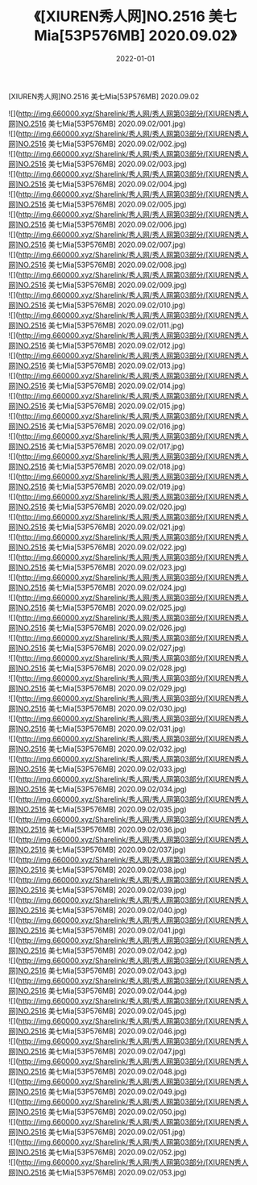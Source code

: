﻿---
layout: post
title:  《[XIUREN秀人网]NO.2516 美七Mia[53P576MB] 2020.09.02》
date:   2022-01-01
img: http://img.660000.xyz/Sharelink/秀人网/秀人网第03部分/[XIUREN秀人网]NO.2516 美七Mia[53P576MB] 2020.09.02/000.jpg
categories: [美女, 清纯, 唯美]
---

[XIUREN秀人网]NO.2516 美七Mia[53P576MB] 2020.09.02

 ![](http://img.660000.xyz/Sharelink/秀人网/秀人网第03部分/[XIUREN秀人网]NO.2516 美七Mia[53P576MB] 2020.09.02/001.jpg) <br>![](http://img.660000.xyz/Sharelink/秀人网/秀人网第03部分/[XIUREN秀人网]NO.2516 美七Mia[53P576MB] 2020.09.02/002.jpg) <br>![](http://img.660000.xyz/Sharelink/秀人网/秀人网第03部分/[XIUREN秀人网]NO.2516 美七Mia[53P576MB] 2020.09.02/003.jpg) <br>![](http://img.660000.xyz/Sharelink/秀人网/秀人网第03部分/[XIUREN秀人网]NO.2516 美七Mia[53P576MB] 2020.09.02/004.jpg) <br>![](http://img.660000.xyz/Sharelink/秀人网/秀人网第03部分/[XIUREN秀人网]NO.2516 美七Mia[53P576MB] 2020.09.02/005.jpg) <br>![](http://img.660000.xyz/Sharelink/秀人网/秀人网第03部分/[XIUREN秀人网]NO.2516 美七Mia[53P576MB] 2020.09.02/006.jpg) <br>![](http://img.660000.xyz/Sharelink/秀人网/秀人网第03部分/[XIUREN秀人网]NO.2516 美七Mia[53P576MB] 2020.09.02/007.jpg) <br>![](http://img.660000.xyz/Sharelink/秀人网/秀人网第03部分/[XIUREN秀人网]NO.2516 美七Mia[53P576MB] 2020.09.02/008.jpg) <br>![](http://img.660000.xyz/Sharelink/秀人网/秀人网第03部分/[XIUREN秀人网]NO.2516 美七Mia[53P576MB] 2020.09.02/009.jpg) <br>![](http://img.660000.xyz/Sharelink/秀人网/秀人网第03部分/[XIUREN秀人网]NO.2516 美七Mia[53P576MB] 2020.09.02/010.jpg) <br>![](http://img.660000.xyz/Sharelink/秀人网/秀人网第03部分/[XIUREN秀人网]NO.2516 美七Mia[53P576MB] 2020.09.02/011.jpg) <br>![](http://img.660000.xyz/Sharelink/秀人网/秀人网第03部分/[XIUREN秀人网]NO.2516 美七Mia[53P576MB] 2020.09.02/012.jpg) <br>![](http://img.660000.xyz/Sharelink/秀人网/秀人网第03部分/[XIUREN秀人网]NO.2516 美七Mia[53P576MB] 2020.09.02/013.jpg) <br>![](http://img.660000.xyz/Sharelink/秀人网/秀人网第03部分/[XIUREN秀人网]NO.2516 美七Mia[53P576MB] 2020.09.02/014.jpg) <br>![](http://img.660000.xyz/Sharelink/秀人网/秀人网第03部分/[XIUREN秀人网]NO.2516 美七Mia[53P576MB] 2020.09.02/015.jpg) <br>![](http://img.660000.xyz/Sharelink/秀人网/秀人网第03部分/[XIUREN秀人网]NO.2516 美七Mia[53P576MB] 2020.09.02/016.jpg) <br>![](http://img.660000.xyz/Sharelink/秀人网/秀人网第03部分/[XIUREN秀人网]NO.2516 美七Mia[53P576MB] 2020.09.02/017.jpg) <br>![](http://img.660000.xyz/Sharelink/秀人网/秀人网第03部分/[XIUREN秀人网]NO.2516 美七Mia[53P576MB] 2020.09.02/018.jpg) <br>![](http://img.660000.xyz/Sharelink/秀人网/秀人网第03部分/[XIUREN秀人网]NO.2516 美七Mia[53P576MB] 2020.09.02/019.jpg) <br>![](http://img.660000.xyz/Sharelink/秀人网/秀人网第03部分/[XIUREN秀人网]NO.2516 美七Mia[53P576MB] 2020.09.02/020.jpg) <br>![](http://img.660000.xyz/Sharelink/秀人网/秀人网第03部分/[XIUREN秀人网]NO.2516 美七Mia[53P576MB] 2020.09.02/021.jpg) <br>![](http://img.660000.xyz/Sharelink/秀人网/秀人网第03部分/[XIUREN秀人网]NO.2516 美七Mia[53P576MB] 2020.09.02/022.jpg) <br>![](http://img.660000.xyz/Sharelink/秀人网/秀人网第03部分/[XIUREN秀人网]NO.2516 美七Mia[53P576MB] 2020.09.02/023.jpg) <br>![](http://img.660000.xyz/Sharelink/秀人网/秀人网第03部分/[XIUREN秀人网]NO.2516 美七Mia[53P576MB] 2020.09.02/024.jpg) <br>![](http://img.660000.xyz/Sharelink/秀人网/秀人网第03部分/[XIUREN秀人网]NO.2516 美七Mia[53P576MB] 2020.09.02/025.jpg) <br>![](http://img.660000.xyz/Sharelink/秀人网/秀人网第03部分/[XIUREN秀人网]NO.2516 美七Mia[53P576MB] 2020.09.02/026.jpg) <br>![](http://img.660000.xyz/Sharelink/秀人网/秀人网第03部分/[XIUREN秀人网]NO.2516 美七Mia[53P576MB] 2020.09.02/027.jpg) <br>![](http://img.660000.xyz/Sharelink/秀人网/秀人网第03部分/[XIUREN秀人网]NO.2516 美七Mia[53P576MB] 2020.09.02/028.jpg) <br>![](http://img.660000.xyz/Sharelink/秀人网/秀人网第03部分/[XIUREN秀人网]NO.2516 美七Mia[53P576MB] 2020.09.02/029.jpg) <br>![](http://img.660000.xyz/Sharelink/秀人网/秀人网第03部分/[XIUREN秀人网]NO.2516 美七Mia[53P576MB] 2020.09.02/030.jpg) <br>![](http://img.660000.xyz/Sharelink/秀人网/秀人网第03部分/[XIUREN秀人网]NO.2516 美七Mia[53P576MB] 2020.09.02/031.jpg) <br>![](http://img.660000.xyz/Sharelink/秀人网/秀人网第03部分/[XIUREN秀人网]NO.2516 美七Mia[53P576MB] 2020.09.02/032.jpg) <br>![](http://img.660000.xyz/Sharelink/秀人网/秀人网第03部分/[XIUREN秀人网]NO.2516 美七Mia[53P576MB] 2020.09.02/033.jpg) <br>![](http://img.660000.xyz/Sharelink/秀人网/秀人网第03部分/[XIUREN秀人网]NO.2516 美七Mia[53P576MB] 2020.09.02/034.jpg) <br>![](http://img.660000.xyz/Sharelink/秀人网/秀人网第03部分/[XIUREN秀人网]NO.2516 美七Mia[53P576MB] 2020.09.02/035.jpg) <br>![](http://img.660000.xyz/Sharelink/秀人网/秀人网第03部分/[XIUREN秀人网]NO.2516 美七Mia[53P576MB] 2020.09.02/036.jpg) <br>![](http://img.660000.xyz/Sharelink/秀人网/秀人网第03部分/[XIUREN秀人网]NO.2516 美七Mia[53P576MB] 2020.09.02/037.jpg) <br>![](http://img.660000.xyz/Sharelink/秀人网/秀人网第03部分/[XIUREN秀人网]NO.2516 美七Mia[53P576MB] 2020.09.02/038.jpg) <br>![](http://img.660000.xyz/Sharelink/秀人网/秀人网第03部分/[XIUREN秀人网]NO.2516 美七Mia[53P576MB] 2020.09.02/039.jpg) <br>![](http://img.660000.xyz/Sharelink/秀人网/秀人网第03部分/[XIUREN秀人网]NO.2516 美七Mia[53P576MB] 2020.09.02/040.jpg) <br>![](http://img.660000.xyz/Sharelink/秀人网/秀人网第03部分/[XIUREN秀人网]NO.2516 美七Mia[53P576MB] 2020.09.02/041.jpg) <br>![](http://img.660000.xyz/Sharelink/秀人网/秀人网第03部分/[XIUREN秀人网]NO.2516 美七Mia[53P576MB] 2020.09.02/042.jpg) <br>![](http://img.660000.xyz/Sharelink/秀人网/秀人网第03部分/[XIUREN秀人网]NO.2516 美七Mia[53P576MB] 2020.09.02/043.jpg) <br>![](http://img.660000.xyz/Sharelink/秀人网/秀人网第03部分/[XIUREN秀人网]NO.2516 美七Mia[53P576MB] 2020.09.02/044.jpg) <br>![](http://img.660000.xyz/Sharelink/秀人网/秀人网第03部分/[XIUREN秀人网]NO.2516 美七Mia[53P576MB] 2020.09.02/045.jpg) <br>![](http://img.660000.xyz/Sharelink/秀人网/秀人网第03部分/[XIUREN秀人网]NO.2516 美七Mia[53P576MB] 2020.09.02/046.jpg) <br>![](http://img.660000.xyz/Sharelink/秀人网/秀人网第03部分/[XIUREN秀人网]NO.2516 美七Mia[53P576MB] 2020.09.02/047.jpg) <br>![](http://img.660000.xyz/Sharelink/秀人网/秀人网第03部分/[XIUREN秀人网]NO.2516 美七Mia[53P576MB] 2020.09.02/048.jpg) <br>![](http://img.660000.xyz/Sharelink/秀人网/秀人网第03部分/[XIUREN秀人网]NO.2516 美七Mia[53P576MB] 2020.09.02/049.jpg) <br>![](http://img.660000.xyz/Sharelink/秀人网/秀人网第03部分/[XIUREN秀人网]NO.2516 美七Mia[53P576MB] 2020.09.02/050.jpg) <br>![](http://img.660000.xyz/Sharelink/秀人网/秀人网第03部分/[XIUREN秀人网]NO.2516 美七Mia[53P576MB] 2020.09.02/051.jpg) <br>![](http://img.660000.xyz/Sharelink/秀人网/秀人网第03部分/[XIUREN秀人网]NO.2516 美七Mia[53P576MB] 2020.09.02/052.jpg) <br>![](http://img.660000.xyz/Sharelink/秀人网/秀人网第03部分/[XIUREN秀人网]NO.2516 美七Mia[53P576MB] 2020.09.02/053.jpg) <br>